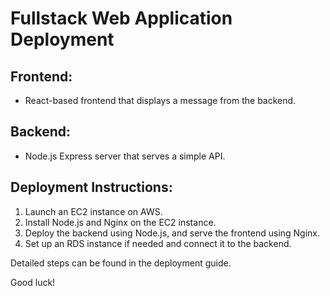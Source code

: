 
# Fullstack Web Application Deployment

## Frontend:
- React-based frontend that displays a message from the backend.

## Backend:
- Node.js Express server that serves a simple API.

## Deployment Instructions:
1. Launch an EC2 instance on AWS.
2. Install Node.js and Nginx on the EC2 instance.
3. Deploy the backend using Node.js, and serve the frontend using Nginx.
4. Set up an RDS instance if needed and connect it to the backend.

Detailed steps can be found in the deployment guide.

Good luck!
